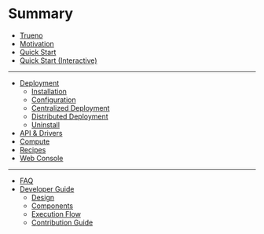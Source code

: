 # Summary

* [Trueno](README.md)
* [Motivation]()
* [Quick Start](pages/quick-start/quick-start-commands.md)
* [Quick Start (Interactive)](pages/quick-start/quick-start-interactive.md) 

---
* [Deployment]()
    - [Installation]()
    - [Configuration]()
    - [Centralized Deployment]()
    - [Distributed Deployment]()
    - [Uninstall]()
* [API & Drivers]() 
* [Compute]()
* [Recipes]() 
* [Web Console]()

---
* [FAQ]() 
* [Developer Guide]() 
    - [Design]()
    - [Components]()
    - [Execution Flow]()
    - [Contribution Guide]()